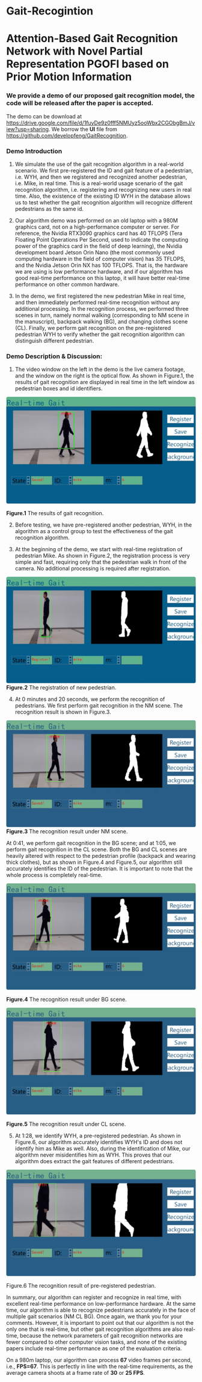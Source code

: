 # Gait-Recogintion



# Attention-Based Gait Recognition Network with Novel Partial Representation PGOFI based on Prior Motion Information

### We provide a demo of our proposed gait recognition model, the code will be released after the paper is accepted.

The demo can be download at https://drive.google.com/file/d/1fuyDe9z0fff5NMUyz5ooWbx2CGObgBmJ/view?usp=sharing. We borrow the **UI** file from https://github.com/developfeng/GaitRecognition.

### Demo Introduction

1. We simulate the use of the gait recognition algorithm in a real-world scenario. We first pre-registered the ID and gait feature of a pedestrian, i.e. WYH, and then we registered and recognized another pedestrian, i.e. Mike, in real time. This is a real-world usage scenario of the gait recognition algorithm, i.e. registering and recognizing new users in real time. Also, the existence of the existing ID WYH in the database allows us to test whether the gait recognition algorithm will recognize different pedestrians as the same id.

2. Our algorithm demo was performed on an old laptop with a 980M graphics card, not on a high-performance computer or server. For reference, the Nvidia RTX3090 graphics card has 40 TFLOPS (Tera Floating Point Operations Per Second, used to indicate the computing power of the graphics card in the field of deep learning), the Nvidia development board Jetson Orin Nano (the most commonly used computing hardware in the field of computer vision) has 35 TFLOPS, and the Nvidia Jetson Orin NX has 100 TFLOPS. That is, the hardware we are using is low performance hardware, and if our algorithm has good real-time performance on this laptop, it will have better real-time performance on other common hardware.

3. In the demo, we first registered the new pedestrian Mike in real time, and then immediately performed real-time recognition without any additional processing. In the recognition process, we performed three scenes in turn, namely normal walking (corresponding to NM scene in the manuscript), backpack walking (BG), and changing clothes scene (CL). Finally, we perform gait recognition on the pre-registered pedestrian WYH to verify whether the gait recognition algorithm can distinguish different pedestrian.

### Demo Description & Discussion:

1. The video window on the left in the demo is the live camera footage, and the window on the right is the optical flow. As shown in Figure.1, the results of gait recognition are displayed in real time in the left window as pedestrian boxes and id identifiers.

![img](https://github.com/sspBIT/Gait-Recogintion/blob/main/clip_image001.jpg)

**Figure.1** The results of gait recognition.

2. Before testing, we have pre-registered another pedestrian, WYH, in the algorithm as a control group to test the effectiveness of the gait recognition algorithm.

3. At the beginning of the demo, we start with real-time registration of pedestrian Mike. As shown in Figure.2, the registration process is very simple and fast, requiring only that the pedestrian walk in front of the camera. No additional processing is required after registration.

![img](https://github.com/sspBIT/Gait-Recogintion/blob/main/clip_image002.jpg) **Figure.2** The registration of new pedestrian.



4. At 0 minutes and 20 seconds, we perform the recognition of pedestrians. We first perform gait recognition in the NM scene. The recognition result is shown in Figure.3.

![img](https://github.com/sspBIT/Gait-Recogintion/blob/main/clip_image003.png)**Figure.3** The recognition result under NM scene.

At 0:41, we perform gait recognition in the BG scene; and at 1:05, we perform gait recognition in the CL scene. Both the BG and CL scenes are heavily 	altered with respect to the pedestrian profile (backpack and wearing thick clothes), but as shown in Figure.4 and Figure.5, our algorithm still accurately identifies the ID of the pedestrian. It is important to note that the whole process is completely real-time.

![img](https://github.com/sspBIT/Gait-Recogintion/blob/main/clip_image004.png)

**Figure.4** The recognition result under BG scene.

![img](https://github.com/sspBIT/Gait-Recogintion/blob/main/clip_image005.png)

**Figure.5** The recognition result under CL scene.

5. At 1:28, we identify WYH, a pre-registered pedestrian. As shown in Figure.6, our algorithm accurately identifies WYH's ID and does not identify him as Mike as well. Also, during the identification of Mike, our algorithm never misidentifies him as WYH. This proves that our algorithm does extract the gait features of different pedestrians.

![img](https://github.com/sspBIT/Gait-Recogintion/blob/main/clip_image006.png)

Figure.6 The recognition result of pre-registered pedestrian.

In summary, our algorithm can register and recognize in real time, with excellent real-time performance on low-performance hardware. At the same time, our algorithm is able to recognize pedestrians accurately in the face of multiple gait scenarios (NM CL BG). Once again, we thank you for your comments. However, it is important to point out that our algorithm is not the only one that is real-time, but other gait recognition algorithms are also real-time, because the network parameters of gait recognition networks are fewer compared to other computer vision tasks, and none of the existing papers include real-time performance as one of the evaluation criteria. 

On a 980m laptop, our algorithm can process **67** video frames per second, i.e., **FPS=67**. This is perfectly in line with the real-time requirements, as the average camera shoots at a frame rate of **30** or **25 FPS**.

